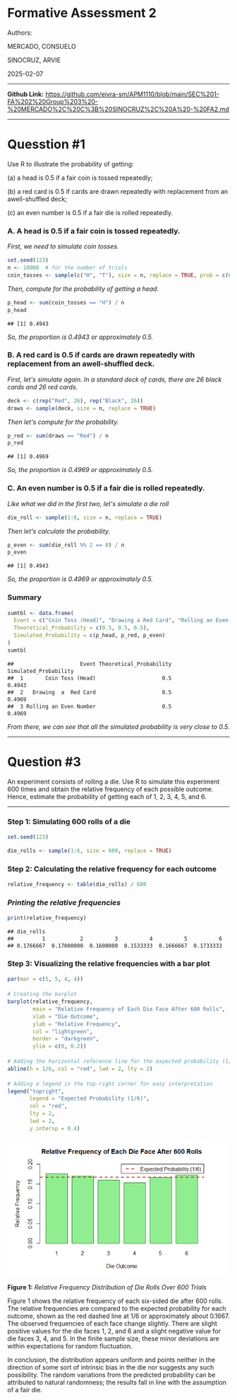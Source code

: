 
# Formative Assessment 2

Authors: 

MERCADO, CONSUELO 

SINOCRUZ, ARVIE

2025-02-07
___

**Github Link:** <https://github.com/eivra-sm/APM1110/blob/main/SEC%201-FA%202%20Group%203%20-%20MERCADO%2C%20C%3B%20SINOCRUZ%2C%20A%20-%20FA2.md>
___
# Quesstion #1

Use R to illustrate the probability of getting:

(a) a head is 0.5 if a fair coin is tossed repeatedly;

(b) a red card is 0.5 if cards are drawn repeatedly with replacement from an awell-shuffled deck;

(c) an even number is 0.5 if a fair die is rolled repeatedly.

### A. A head is 0.5 if a fair coin is tossed repeatedly.

*First, we need to simulate coin tosses.*

```r
set.seed(123)
n <- 10000  # for the number of trials
coin_tosses <- sample(c("H", "T"), size = n, replace = TRUE, prob = c(0.5, 0.5))
```

*Then, compute for the probability of getting a head.*

```r
p_head <- sum(coin_tosses == "H") / n
p_head
```
    ## [1] 0.4943
*So, the proportion is 0.4943 or approximately 0.5.*

### B. A red card is 0.5 if cards are drawn repeatedly with replacement from an awell-shuffled deck.

*First, let's simulate again. In a standard deck of cards, there are 26 black cards and 26 red cards.*

```r
deck <- c(rep("Red", 26), rep("Black", 26)) 
draws <- sample(deck, size = n, replace = TRUE)
```

*Then let's compute for the probability.*

```r
p_red <- sum(draws == "Red") / n
p_red
```
    ## [1] 0.4969
*So, the proportion is 0.4969 or approximately 0.5.*

### C. An even number is 0.5 if a fair die is rolled repeatedly.

*Like what we did in the first two, let's simulate a die roll*

```r
die_roll <- sample(1:6, size = n, replace = TRUE)
```

*Then let's calculate the probability.*

```r
p_even <- sum(die_roll %% 2 == 0) / n
p_even
```
    ## [1] 0.4943
*So, the proportion is 0.4969 or approximately 0.5.*

### Summary

```r
sumtbl <- data.frame(
  Event = c("Coin Toss (Head)", "Drawing a Red Card", "Rolling an Even Number"),
  Theoretical_Probability = c(0.5, 0.5, 0.5),
  Simulated_Probability = c(p_head, p_red, p_even)
)
sumtbl
```
    ##                     Event Theoretical_Probability Simulated_Probability
    ##  1       Coin Toss (Head)                     0.5                0.4943
    ##  2   Drawing  a  Red Card                     0.5                0.4969
    ##  3 Rolling an Even Number                     0.5                0.4969

*From there, we can see that all the simulated probability is very close to 0.5.*
____

# Question #3

An experiment consists of rolling a die. Use R to simulate this experiment 600 times and obtain the relative frequency of each possible outcome. Hence, estimate the probability of getting each of 1, 2, 3, 4, 5, and 6.
___

### Step 1: Simulating 600 rolls of a die

```r
set.seed(123)
```
```r
die_rolls <- sample(1:6, size = 600, replace = TRUE)  
```

### Step 2: Calculating the relative frequency for each outcome
```r
relative_frequency <- table(die_rolls) / 600
```

### *Printing the relative frequencies*
```r
print(relative_frequency)
```

    ## die_rolls
    ##         1           2          3          4          5          6
    ## 0.1766667  0.17000000  0.1600000  0.1533333  0.1666667  0.1733333

### Step 3: Visualizing the relative frequencies with a bar plot
```r
par(mar = c(5, 5, 4, 4))

# Creating the barplot
barplot(relative_frequency, 
        main = "Relative Frequency of Each Die Face After 600 Rolls", 
        xlab = "Die Outcome", 
        ylab = "Relative Frequency", 
        col = "lightgreen", 
        border = "darkgreen", 
        ylim = c(0, 0.2))  

# Adding the horizontal reference line for the expected probability (1/6)
abline(h = 1/6, col = "red", lwd = 2, lty = 2)

# Adding a legend in the top-right corner for easy interpretation
legend("topright", 
       legend = "Expected Probability (1/6)", 
       col = "red", 
       lty = 2, 
       lwd = 2,
       y.intersp = 0.4)

```
![](FA2_Files/barplot.png)

**Figure 1:** *Relative Frequency Distribution of Die Rolls Over 600 Trials*

Figure 1 shows the relative frequency of each six-sided die after 600 rolls. The relative frequencies are compared to the expected probability for each outcome, shown as the red dashed line at $1/6$ or approximately about 0.1667. The observed frequencies of each face change slightly. There are slight positive values for the die faces 1, 2, and 6 and a slight negative value for die faces 3, 4, and 5. In the finite sample size, these minor deviations are within expectations for random fluctuation.

In conclusion, the distribution appears uniform and points neither in the direction of some sort of intrinsic bias in the die nor suggests any such possibility. The random variations from the predicted probability can be attributed to natural randomness; the results fall in line with the assumption of a fair die.



